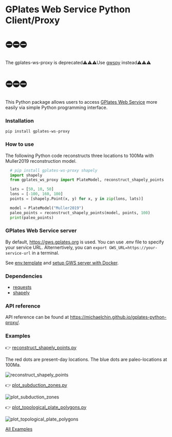 # GPlates Web Service Python Client/Proxy

# ⛔⛔⛔

The gplates-ws-proxy is deprecated⚠️⚠️⚠️Use [gwspy](https://pypi.org/project/gwspy/) instead⚠️⚠️⚠️

# ⛔⛔⛔

This Python package allows users to access [GPlates Web Service](https://gwsdoc.gplates.org/) more easily via simple Python programming interface.

### Installation

`pip install gplates-ws-proxy`

### How to use

The following Python code reconstructs three locations to 100Ma with Muller2019 reconstruction model.

```python
  # pip install gplates-ws-proxy shapely
  import shapely
  from gplates_ws_proxy import PlateModel, reconstruct_shapely_points

  lats = [50, 10, 50]
  lons = [-100, 160, 100]
  points = [shapely.Point(x, y) for x, y in zip(lons, lats)]

  model = PlateModel("Muller2019")
  paleo_points = reconstruct_shapely_points(model, points, 100)
  print(paleo_points)
```

### GPlates Web Service server

By default, https://gws.gplates.org is used. You can use .env file to specify your service URL. Alternertively, you can `export GWS_URL=https://your-service-url` in a terminal.

See [env.template](src/gplates_ws_proxy/env.template) and [setup GWS server with Docker](https://github.com/GPlates/gplates-web-service/tree/master/docker#-quick-start).

### Dependencies

- [requests](https://pypi.org/project/requests/)
- [shapely](https://pypi.org/project/shapely/)

### API reference

API reference can be found at https://michaelchin.github.io/gplates-python-proxy/.

### Examples

👉 [reconstruct_shapely_points.py](https://github.com/michaelchin/gplates-python-proxy/blob/main/examples/reconstruct_shapely_points.py)

The red dots are present-day locations. The blue dots are paleo-locations at 100Ma.

![reconstruct_shapely_points](https://raw.githubusercontent.com/michaelchin/gplates-python-proxy/main//examples/output/reconstruct_shapely_points.png)

👉 [plot_subduction_zones.py](https://github.com/michaelchin/gplates-python-proxy/blob/main/examples/plot_subduction_zones.py)

![plot_subduction_zones](https://raw.githubusercontent.com/michaelchin/gplates-python-proxy/main/examples/output/plot_subduction_zones.png)

👉 [plot_topological_plate_polygons.py](https://github.com/michaelchin/gplates-python-proxy/blob/main/examples/plot_topological_plate_polygons.py)

![plot_topological_plate_polygons](https://raw.githubusercontent.com/michaelchin/gplates-python-proxy/main/examples/output/plot_topological_plate_polygons.png)

[All Examples](https://github.com/michaelchin/gplates-python-proxy/blob/main/examples/readme.md)
